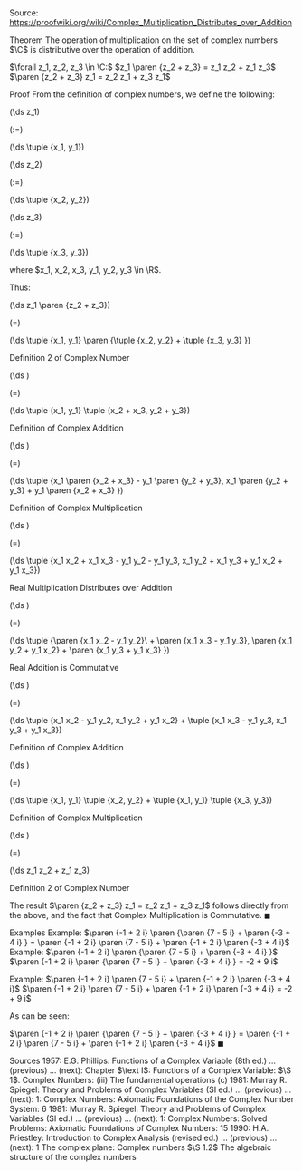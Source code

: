 # 

Source: https://proofwiki.org/wiki/Complex_Multiplication_Distributes_over_Addition



Theorem
The operation of multiplication on the set of complex numbers $\C$ is distributive over the operation of addition.

$\forall z_1, z_2, z_3 \in \C:$
$z_1 \paren {z_2 + z_3} = z_1 z_2 + z_1 z_3$
$\paren {z_2 + z_3} z_1 = z_2 z_1 + z_3 z_1$


Proof
From the definition of complex numbers, we define the following:














\(\ds z_1\)

\(:=\)







\(\ds \tuple {x_1, y_1}\)




















\(\ds z_2\)

\(:=\)







\(\ds \tuple {x_2, y_2}\)




















\(\ds z_3\)

\(:=\)







\(\ds \tuple {x_3, y_3}\)









where $x_1, x_2, x_3, y_1, y_2, y_3 \in \R$.

Thus:














\(\ds z_1 \paren {z_2 + z_3}\)

\(=\)







\(\ds \tuple {x_1, y_1} \paren {\tuple {x_2, y_2} + \tuple {x_3, y_3} }\)





Definition 2 of Complex Number














\(\ds \)

\(=\)







\(\ds \tuple {x_1, y_1} \tuple {x_2 + x_3, y_2 + y_3}\)





Definition of Complex Addition














\(\ds \)

\(=\)







\(\ds \tuple {x_1 \paren {x_2 + x_3} - y_1 \paren {y_2 + y_3}, x_1 \paren {y_2 + y_3} + y_1 \paren {x_2 + x_3} }\)





Definition of Complex Multiplication














\(\ds \)

\(=\)







\(\ds \tuple {x_1 x_2 + x_1 x_3 - y_1 y_2 - y_1 y_3, x_1 y_2 + x_1 y_3 + y_1 x_2 + y_1 x_3}\)





Real Multiplication Distributes over Addition














\(\ds \)

\(=\)







\(\ds \tuple {\paren {x_1 x_2 - y_1 y_2}\ + \paren {x_1 x_3 - y_1 y_3}, \paren {x_1 y_2 + y_1 x_2} + \paren {x_1 y_3 + y_1 x_3} }\)





Real Addition is Commutative














\(\ds \)

\(=\)







\(\ds \tuple {x_1 x_2 - y_1 y_2, x_1 y_2 + y_1 x_2} + \tuple {x_1 x_3 - y_1 y_3, x_1 y_3 + y_1 x_3}\)





Definition of Complex Addition














\(\ds \)

\(=\)







\(\ds \tuple {x_1, y_1} \tuple {x_2, y_2} + \tuple {x_1, y_1} \tuple {x_3, y_3}\)





Definition of Complex Multiplication














\(\ds \)

\(=\)







\(\ds z_1 z_2 + z_1 z_3\)





Definition 2 of Complex Number




The result $\paren {z_2 + z_3} z_1 = z_2 z_1 + z_3 z_1$ follows directly from the above, and the fact that Complex Multiplication is Commutative.
$\blacksquare$


Examples
Example: $\paren {-1 + 2 i} \paren {\paren {7 - 5 i} + \paren {-3 + 4 i} } = \paren {-1 + 2 i} \paren {7 - 5 i} + \paren {-1 + 2 i} \paren {-3 + 4 i}$
Example: $\paren {-1 + 2 i} \paren {\paren {7 - 5 i} + \paren {-3 + 4 i} }$
$\paren {-1 + 2 i} \paren {\paren {7 - 5 i} + \paren {-3 + 4 i} } = -2 + 9 i$


Example: $\paren {-1 + 2 i} \paren {7 - 5 i} + \paren {-1 + 2 i} \paren {-3 + 4 i}$
$\paren {-1 + 2 i} \paren {7 - 5 i} + \paren {-1 + 2 i} \paren {-3 + 4 i} = -2 + 9 i$

As can be seen:

$\paren {-1 + 2 i} \paren {\paren {7 - 5 i} + \paren {-3 + 4 i} } = \paren {-1 + 2 i} \paren {7 - 5 i} + \paren {-1 + 2 i} \paren {-3 + 4 i}$
$\blacksquare$


Sources
1957: E.G. Phillips: Functions of a Complex Variable (8th ed.) ... (previous) ... (next): Chapter $\text I$: Functions of a Complex Variable: $\S 1$. Complex Numbers: $\text {(iii)}$ The fundamental operations $\text {(c)}$
1981: Murray R. Spiegel: Theory and Problems of Complex Variables (SI ed.) ... (previous) ... (next): $1$: Complex Numbers: Axiomatic Foundations of the Complex Number System: $6$
1981: Murray R. Spiegel: Theory and Problems of Complex Variables (SI ed.) ... (previous) ... (next): $1$: Complex Numbers: Solved Problems: Axiomatic Foundations of Complex Numbers: $15$
1990: H.A. Priestley: Introduction to Complex Analysis (revised ed.) ... (previous) ... (next): $1$ The complex plane: Complex numbers $\S 1.2$ The algebraic structure of the complex numbers




